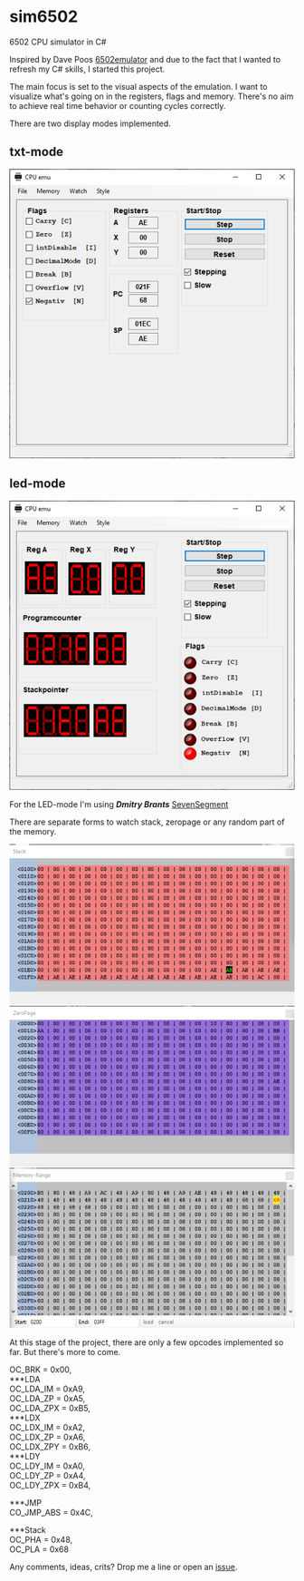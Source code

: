 # sim6502
6502 CPU simulator in C#

Inspired by Dave Poos [6502emulator](https://github.com/davepoo/6502Emulator) and due to the fact that I wanted to refresh my C# skills, I started this project.

The main focus is set to the visual aspects of the emulation. I want to visualize what's going on in the registers, flags and memory.
There's no aim to achieve real time behavior or counting cycles correctly.

There are two display modes implemented.
## txt-mode

![](/Screenshots/6502txt.png?raw=true "txt-mode")

## led-mode

![](/Screenshots/6502led.png?raw=true "led-mode")

For the LED-mode I'm using ***Dmitry Brants*** [SevenSegment](https://github.com/dbrant/SevenSegment)

There are separate forms to watch stack, zeropage or any random part of the memory.

![](/Screenshots/6502sp.png?raw=true "stack") ![](/Screenshots/6502zp.png?raw=true "zeropage")![](/Screenshots/6502mr.png?raw=true "memory range")

At this stage of the project, there are only a few opcodes implemented so far. But there's more to come.

OC_BRK    = 0x00,  
***LDA  
OC_LDA_IM = 0xA9,  
OC_LDA_ZP = 0xA5,  
OC_LDA_ZPX = 0xB5,  
***LDX  
OC_LDX_IM = 0xA2,  
OC_LDX_ZP = 0xA6,  
OC_LDX_ZPY = 0xB6,  
***LDY  
OC_LDY_IM = 0xA0,  
OC_LDY_ZP = 0xA4,  
OC_LDY_ZPX = 0xB4,  
  
***JMP  
CO_JMP_ABS = 0x4C,  
  
  
***Stack  
OC_PHA    = 0x48,  
OC_PLA    = 0x68  

Any comments, ideas, crits? Drop me a line or open an [issue](https://github.com/mjbohn/sim6502/issues).  


